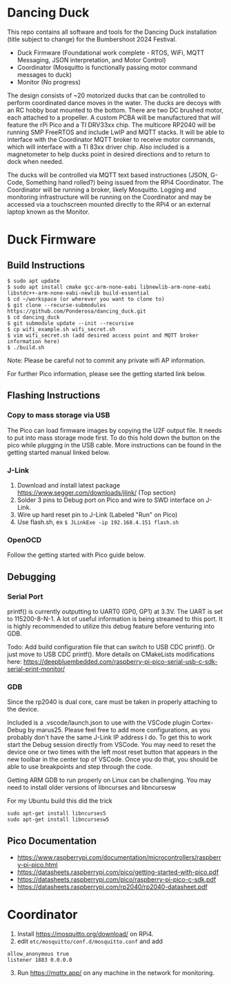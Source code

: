 # Dancing Duck

This repo contains all software and tools for the Dancing Duck installation (title subject to change) for the Bumbershoot 2024 Festival. 

- Duck Firmware (Foundational work complete - RTOS, WiFi, MQTT Messaging, JSON interpretation, and Motor Control)
- Coordinator (Mosquitto is functionally passing motor command messages to duck)
- Monitor (No progress)

The design consists of ~20 motorized ducks that can be controlled to perform coordinated dance moves in the water. The ducks are decoys with an RC hobby boat mounted to the bottom. There are two DC brushed motor, each attached to a propeller. A custom PCBA will be manufactured that will feature the rPi Pico and a TI DRV33xx chip. The multicore RP2040 will be running SMP FreeRTOS and include LwIP and MQTT stacks. It will be able to interface with the Coordinator MQTT broker to receive motor commands, which will interface with a TI 83xx driver chip. Also included is a magnetometer to help ducks point in desired directions and to return to dock when needed.  

The ducks will be controlled via MQTT text based instructiones (JSON, G-Code, Something hand rolled?) being issued from the RPi4 Coordinator. The Coordinator will be running a broker, likely Mosquitto. Logging and monitoring infrastructure will be running on the Coordinator and may be accessed via a touchscreen mounted directly to the RPi4 or an external laptop known as the Monitor. 

# Duck Firmware
## Build Instructions
```
$ sudo apt update
$ sudo apt install cmake gcc-arm-none-eabi libnewlib-arm-none-eabi libstdc++-arm-none-eabi-newlib build-essential
$ cd ~/workspace (or wherever you want to clone to)
$ git clone --recurse-submodules https://github.com/Ponderosa/dancing_duck.git
$ cd dancing_duck
$ git submodule update --init --recursive
$ cp wifi_example.sh wifi_secret.sh
$ vim wifi_secret.sh (add desired access point and MQTT broker information here)
$ ./build.sh
```
Note: Please be careful not to commit any private wifi AP information.

For further Pico information, please see the getting started link below.

## Flashing Instructions
### Copy to mass storage via USB
The Pico can load firmware images by copying the U2F output file. It needs to put into mass storage mode first. To do this hold down the button on the pico while plugging in the USB cable. More instructions can be found in the getting started manual linked below.

### J-Link
1. Download and install latest package https://www.segger.com/downloads/jlink/ (Top section)
2. Solder 3 pins to Debug port on Pico and wire to SWD interface on J-Link.
3. Wire up hard reset pin to J-Link (Labeled "Run" on Pico)
4. Use flash.sh, ex `$ JLinkExe -ip 192.168.4.151 flash.sh`

### OpenOCD
Follow the getting started with Pico guide below.

## Debugging

### Serial Port
printf() is currently outputting to UART0 (GP0, GP1) at 3.3V. The UART is set to 115200-8-N-1. A lot of useful information is being streamed to this port. It is highly recommended to utilize this debug feature before venturing into GDB. 

Todo: Add build configuration file that can switch to USB CDC printf(). Or just move to USB CDC printf(). More details on CMakeLists modifications here: https://deepbluembedded.com/raspberry-pi-pico-serial-usb-c-sdk-serial-print-monitor/

### GDB
Since the rp2040 is dual core, care must be taken in properly attaching to the device. 

Included is a .vscode/launch.json to use with the VSCode plugin Cortex-Debug by marus25. Please feel free to add more configurations, as you probably don't have the same J-Link IP address I do. To get this to work start the Debug session directly from VSCode. You may need to reset the device one or two times with the left most reset button that appears in the new toolbar in the center top of VSCode. Once you do that, you should be able to use breakpoints and step through the code. 

Getting ARM GDB to run properly on Linux can be challenging. You may need to install older versions of libncurses and libncursesw

For my Ubuntu build this did the trick
```
sudo apt-get install libncurses5
sudo apt-get install libncursesw5
```

## Pico Documentation
- https://www.raspberrypi.com/documentation/microcontrollers/raspberry-pi-pico.html
- https://datasheets.raspberrypi.com/pico/getting-started-with-pico.pdf
- https://datasheets.raspberrypi.com/pico/raspberry-pi-pico-c-sdk.pdf
- https://datasheets.raspberrypi.com/rp2040/rp2040-datasheet.pdf

# Coordinator
1. Install https://mosquitto.org/download/ on RPi4.
2. edit `etc/mosquitto/conf.d/mosquitto.conf` and add 
```
allow_anonymous true
listener 1883 0.0.0.0
```
3. Run https://mqttx.app/ on any machine in the network for monitoring.
